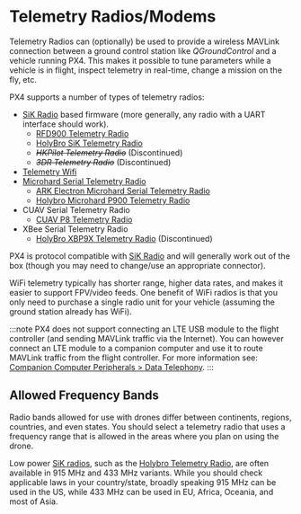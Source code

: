# Telemetry Radios/Modems

Telemetry Radios can (optionally) be used to provide a wireless MAVLink connection between a ground control station like *QGroundControl* and a vehicle running PX4. This makes it possible to tune parameters while a vehicle is in flight, inspect telemetry in real-time, change a mission on the fly, etc.

PX4 supports a number of types of telemetry radios:
* [SiK Radio](../telemetry/sik_radio.md) based firmware (more generally, any radio with a UART interface should work).
  * [RFD900 Telemetry Radio](../telemetry/rfd900_telemetry.md)
  * [HolyBro SiK Telemetry Radio](../telemetry/holybro_sik_radio.md)
  * <del><em>HKPilot Telemetry Radio</em></del> (Discontinued)
  * <del><em>3DR Telemetry Radio</em></del> (Discontinued)
* [Telemetry Wifi](../telemetry/telemetry_wifi.md)
* [Microhard Serial Telemetry Radio](../telemetry/microhard_serial.md)
  * [ARK Electron Microhard Serial Telemetry Radio](../telemetry/ark_microhard_serial.md)
  * [Holybro Microhard P900 Telemetry Radio](../telemetry/holybro_microhard_p900_radio.md)
* CUAV Serial Telemetry Radio
  * [CUAV P8 Telemetry Radio](../telemetry/cuav_p8_radio.md)
* XBee Serial Telemetry Radio
  * [HolyBro XBP9X Telemetry Radio](../telemetry/holybro_xbp9x_radio.md) (Discontinued)

PX4 is protocol compatible with [SiK Radio](../telemetry/sik_radio.md) and will generally work out of the box (though you may need to change/use an appropriate connector).

WiFi telemetry typically has shorter range, higher data rates, and makes it easier to support FPV/video feeds. One benefit of WiFi radios is that you only need to purchase a single radio unit for your vehicle (assuming the ground station already has WiFi).

:::note PX4 does not support connecting an LTE USB module to the flight controller (and sending MAVLink traffic via the Internet). You can however connect an LTE module to a companion computer and use it to route MAVLink traffic from the flight controller. For more information see: [Companion Computer Peripherals > Data Telephony](../companion_computer/companion_computer_peripherals.md#data-telephony-lte).
:::

## Allowed Frequency Bands

Radio bands allowed for use with drones differ between continents, regions, countries, and even states. You should select a telemetry radio that uses a frequency range that is allowed in the areas where you plan on using the drone.

Low power [SiK radios](../telemetry/sik_radio.md), such as the [Holybro Telemetry Radio](../telemetry/holybro_sik_radio.md), are often available in 915 MHz and 433 MHz variants. While you should check applicable laws in your country/state, broadly speaking 915 MHz can be used in the US, while 433 MHz can be used in EU, Africa, Oceania, and most of Asia.
